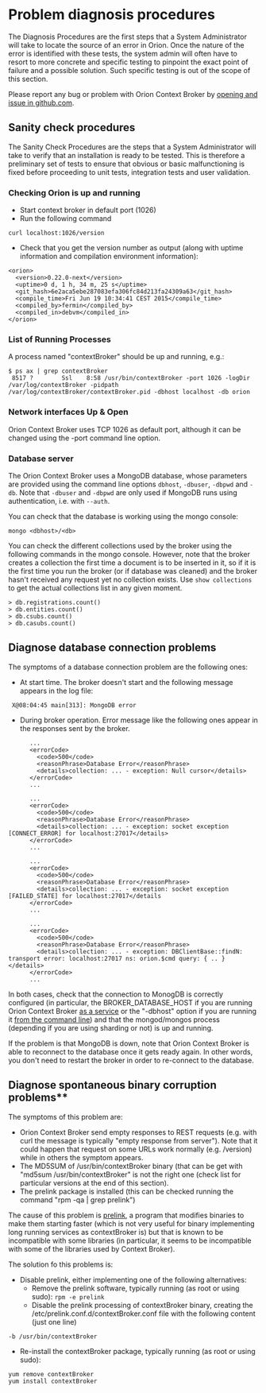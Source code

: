 # Problem diagnosis procedures

The Diagnosis Procedures are the first steps that a System Administrator
will take to locate the source of an error in Orion. Once the nature of
the error is identified with these tests, the system admin will often
have to resort to more concrete and specific testing to pinpoint the
exact point of failure and a possible solution. Such specific testing is
out of the scope of this section.

Please report any bug or problem with Orion Context Broker by [opening and issue in github.com](https://github.com/telefonicaid/fiware-orion/issues/new).

## Sanity check procedures

The Sanity Check Procedures are the steps that a System Administrator
will take to verify that an installation is ready to be tested. This is
therefore a preliminary set of tests to ensure that obvious or basic
malfunctioning is fixed before proceeding to unit tests, integration
tests and user validation.

### Checking Orion is up and running

-   Start context broker in default port (1026)
-   Run the following command

```
curl localhost:1026/version
```

-   Check that you get the version number as output (along with uptime
    information and compilation environment information):

```
<orion>
  <version>0.22.0-next</version>
  <uptime>0 d, 1 h, 34 m, 25 s</uptime>
  <git_hash>6e2aca5ebe287083efa306fc84d213fa24309a63</git_hash>
  <compile_time>Fri Jun 19 10:34:41 CEST 2015</compile_time>
  <compiled_by>fermin</compiled_by>
  <compiled_in>debvm</compiled_in>
</orion>
```

### List of Running Processes

A process named "contextBroker" should be up and running, e.g.:

```
$ ps ax | grep contextBroker
 8517 ?        Ssl    8:58 /usr/bin/contextBroker -port 1026 -logDir /var/log/contextBroker -pidpath /var/log/contextBroker/contextBroker.pid -dbhost localhost -db orion
```

### Network interfaces Up & Open

Orion Context Broker uses TCP 1026 as default port, although it can be
changed using the -port command line option.

### Database server

The Orion Context Broker uses a MongoDB database, whose parameters are
provided using the command line options `dbhost`, `-dbuser`, `-dbpwd`
and `-db`. Note that `-dbuser` and `-dbpwd` are only used if MongoDB
runs using authentication, i.e. with `--auth`.

You can check that the database is working using the mongo console:

```
mongo <dbhost>/<db>
```

You can check the different collections used by the broker using the
following commands in the mongo console. However, note that the broker
creates a collection the first time a document is to be inserted in it,
so if it is the first time you run the broker (or if database was
cleaned) and the broker hasn't received any request yet no collection
exists. Use `show collections` to get the actual collections list in any
given moment.

```
> db.registrations.count()
> db.entities.count()
> db.csubs.count()
> db.casubs.count()
```

## Diagnose database connection problems

The symptoms of a database connection problem are the following ones:

-   At start time. The broker doesn't start and the following message
    appears in the log file:

` X@08:04:45 main[313]: MongoDB error`

-   During broker operation. Error message like the following ones
    appear in the responses sent by the broker.

```
      ...
      <errorCode>
        <code>500</code>
        <reasonPhrase>Database Error</reasonPhrase>
        <details>collection: ... - exception: Null cursor</details>
      </errorCode>
      ...

      ...
      <errorCode>
        <code>500</code>
        <reasonPhrase>Database Error</reasonPhrase>
        <details>collection: ... - exception: socket exception [CONNECT_ERROR] for localhost:27017</details>
      </errorCode>
      ...

      ...
      <errorCode>
        <code>500</code>
        <reasonPhrase>Database Error</reasonPhrase>
        <details>collection: ... - exception: socket exception [FAILED_STATE] for localhost:27017</details
      </errorCode>
      ...

      ...
      <errorCode>
        <code>500</code>
        <reasonPhrase>Database Error</reasonPhrase>
        <details>collection: ... - exception: DBClientBase::findN: transport error: localhost:27017 ns: orion.$cmd query: { .. }</details>
      </errorCode>
      ...
```

In both cases, check that the connection to MonogDB is correctly
configured (in particular, the BROKER\_DATABASE\_HOST if you are running
Orion Context Broker [as a service](../../../README.md#as-system-service) or
the "-dbhost" option if you are running it [from the command
line](cli.md)) and that the mongod/mongos
process (depending if you are using sharding or not) is up and running.

If the problem is that MongoDB is down, note that Orion Context Broker
is able to reconnect to the database once it gets ready again. In other
words, you don't need to restart the broker in order to re-connect to
the database.

## Diagnose spontaneous binary corruption problems**

The symptoms of this problem are:

-   Orion Context Broker send empty responses to REST requests (e.g.
    with curl the message is typically "empty response from server").
    Note that it could happen that request on some URLs work
    normally (e.g. /version) while in others the symptom appears.
-   The MD5SUM of /usr/bin/contextBroker binary (that can be get with
    "md5sum /usr/bin/contextBroker" is not the right one (check list for
    particular versions at the end of this section).
-   The prelink package is installed (this can be checked running the
    command "rpm -qa | grep prelink")

The cause of this problem is
[prelink](http://en.wikipedia.org/wiki/Prelink), a program that modifies
binaries to make them starting faster (which is not very useful for
binary implementing long running services as contextBroker is) but that
is known to be incompatible with some libraries (in particular, it seems
to be incompatible with some of the libraries used by Context Broker).

The solution fo this problems is:

-   Disable prelink, either implementing one of the following
    alternatives:
    -   Remove the prelink software, typically running (as root or using
        sudo): `rpm -e prelink`
    -   Disable the prelink processing of contextBroker binary, creating
        the /etc/prelink.conf.d/contextBroker.conf file with the
        following content (just one line)

```
-b /usr/bin/contextBroker
```

-   Re-install the contextBroker package, typically running (as root or
    using sudo):

```
yum remove contextBroker
yum install contextBroker
```

